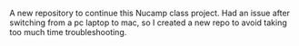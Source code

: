A new repository to continue this Nucamp class project. Had an issue after switching from a pc laptop to mac, so I created a new repo to avoid taking too much time troubleshooting.
